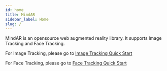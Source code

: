 ```yaml
---
id: home 
title: MindAR 
sidebar_label: Home 
slug: /
---
```


MindAR is an opensource web augmented reality library. It supports Image Tracking and Face Tracking.

For Image Tracking, please go to [Image Tracking Quick Start](./quick-start/overview)

For Face Tracking, please go to [Face Tracking Quick Start](./face-tracking-quick-start/overview)

